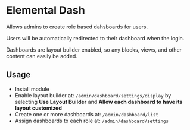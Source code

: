 # Elemental Dash

Allows admins to create role based dahsboards for users.

Users will be automatically redirected to their dashboard when the login. 

Dashboards are layout builder enabled, so any blocks, views, 
and other content can easily be added.

## Usage

* Install module
* Enable layout builder at: `/admin/dashboard/settings/display`
by selecting **Use Layout Builder** 
and **Allow each dashboard to have its layout customized**
* Create one or more dashboards at: `/admin/dashboard/list`
* Assign dashboards to each role at: `/admin/dashboard/settings`
